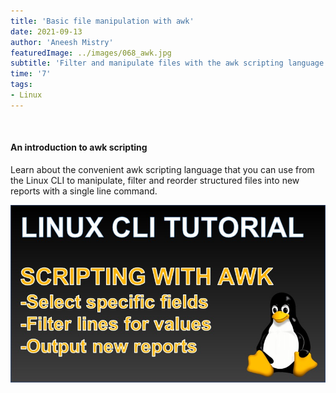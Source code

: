 ```yaml
---
title: 'Basic file manipulation with awk'
date: 2021-09-13
author: 'Aneesh Mistry'
featuredImage: ../images/068_awk.jpg
subtitle: 'Filter and manipulate files with the awk scripting language to create new reports from the Linux CLI'
time: '7'
tags:
- Linux
---
```


<br>
<h4>An introduction to awk scripting</h4>
<p>
Learn about the convenient awk scripting language that you can use from the Linux CLI to manipulate, filter and reorder structured files into new reports with a single line command. 

[![YouTube video link](../images/068_awk.jpg)]( https://youtu.be/RWDEOwZLfWM )


</p>
